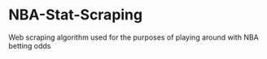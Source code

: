 # NBA-Stat-Scraping
Web scraping algorithm used for the purposes of playing around with NBA betting odds
